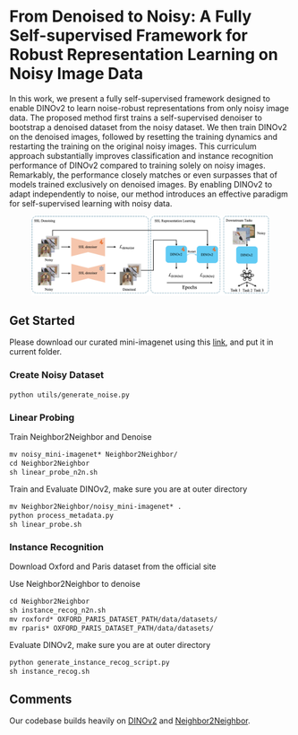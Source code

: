 # From Denoised to Noisy: A Fully Self-supervised Framework for Robust Representation Learning on Noisy Image Data

In this work, we present a fully self-supervised framework designed to enable DINOv2 to learn noise-robust representations from only noisy image data. The proposed method first trains a self-supervised denoiser to bootstrap a denoised dataset from the noisy dataset. We then train DINOv2 on the denoised images, followed by resetting the training dynamics and restarting the training on the original noisy images. This curriculum approach substantially improves classification and instance recognition performance of DINOv2 compared to training solely on noisy images. Remarkably, the performance closely matches or even surpasses that of models trained exclusively on denoised images. By enabling DINOv2 to adapt independently to noise, our method introduces an effective paradigm for self-supervised learning with noisy data.

<figure>
<img src="img/arch.png">
</figure>

## Get Started
Please download our curated mini-imagenet using this [link](https://drive.google.com/file/d/1kUbAt-FST_ptL-i-rxN46I-8P0xCDF3g/view?usp=sharing), and put it in current folder.

### Create Noisy Dataset
```shell
python utils/generate_noise.py
```

### Linear Probing
Train Neighbor2Neighbor and Denoise
```shell
mv noisy_mini-imagenet* Neighbor2Neighbor/
cd Neighbor2Neighbor
sh linear_probe_n2n.sh
```

Train and Evaluate DINOv2, make sure you are at outer directory
```shell
mv Neighbor2Neighbor/noisy_mini-imagenet* .
python process_metadata.py
sh linear_probe.sh
```

### Instance Recognition
Download Oxford and Paris dataset from the official site

Use Neighbor2Neighbor to denoise
```shell
cd Neighbor2Neighbor
sh instance_recog_n2n.sh
mv roxford* OXFORD_PARIS_DATASET_PATH/data/datasets/
mv rparis* OXFORD_PARIS_DATASET_PATH/data/datasets/
```

Evaluate DINOv2, make sure you are at outer directory
```shell
python generate_instance_recog_script.py
sh instance_recog.sh
```
## Comments
Our codebase builds heavily on [DINOv2](https://github.com/facebookresearch/dinov2) and [Neighbor2Neighbor](https://github.com/TaoHuang2018/Neighbor2Neighbor).
